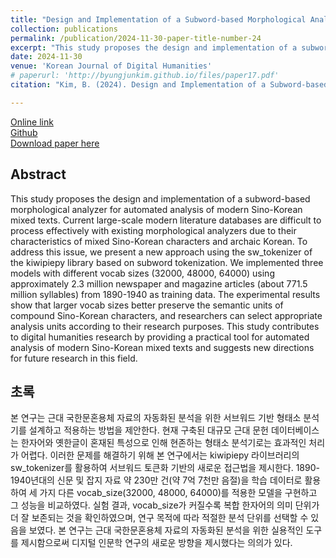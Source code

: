 ```yaml
---
title: "Design and Implementation of a Subword-based Morphological Analyzer for Modern Sino-Korean Mixed Texts<br>(근대 국한문혼용체 자료 서브워드 기반 형태소 분석기의 설계와 적용)"
collection: publications
permalink: /publication/2024-11-30-paper-title-number-24
excerpt: "This study proposes the design and implementation of a subword-based morphological analyzer for automated analysis of modern Sino-Korean mixed texts. Current large-scale modern literature databases are difficult to process effectively with existing morphological analyzers due to their characteristics of mixed Sino-Korean characters and archaic Korean."
date: 2024-11-30
venue: 'Korean Journal of Digital Humanities'
# paperurl: 'http://byungjunkim.github.io/files/paper17.pdf'
citation: "Kim, B. (2024). Design and Implementation of a Subword-based Morphological Analyzer for Modern Sino-Korean Mixed Texts. <i>Korean Journal of Digital Humanities</i>, 1(2), 68-76, https://doi.org/10.23287/KJDH.2024.1.2.5"

---
```

[Online link](https://doi.org/10.23287/KJDH.2024.1.2.5)  
[Github](https://github.com/ByungjunKim/ModernKoreanSubword)    
[Download paper here](http://byungjunkim.github.io/files/paper24.pdf)


## Abstract
This study proposes the design and implementation of a subword-based morphological analyzer for automated analysis of modern Sino-Korean mixed texts. Current large-scale modern literature databases are difficult to process effectively with existing morphological analyzers due to their characteristics of mixed Sino-Korean characters and archaic Korean. To address this issue, we present a new approach using the sw_tokenizer of the kiwipiepy library based on subword tokenization. We implemented three models with different vocab sizes (32000, 48000, 64000) using approximately 2.3 million newspaper and magazine articles (about 771.5 million syllables) from 1890-1940 as training data. The experimental results show that larger vocab sizes better preserve the semantic units of compound Sino-Korean characters, and researchers can select appropriate analysis units according to their research purposes. This study contributes to digital humanities research by providing a practical tool for automated analysis of modern Sino-Korean mixed texts and suggests new directions for future research in this field.

## 초록
본 연구는 근대 국한문혼용체 자료의 자동화된 분석을 위한 서브워드 기반 형태소 분석기를 설계하고 적용하는 방법을 제안한다. 현재 구축된 대규모 근대 문헌 데이터베이스는 한자어와 옛한글이 혼재된 특성으로 인해 현존하는 형태소 분석기로는 효과적인 처리가 어렵다. 이러한 문제를 해결하기 위해 본 연구에서는 kiwipiepy 라이브러리의 sw_tokenizer를 활용하여 서브워드 토큰화 기반의 새로운 접근법을 제시한다. 1890-1940년대의 신문 및 잡지 자료 약 230만 건(약 7억 7천만 음절)을 학습 데이터로 활용하여 세 가지 다른 vocab_size(32000, 48000, 64000)를 적용한 모델을 구현하고 그 성능을 비교하였다. 실험 결과, vocab_size가 커질수록 복합 한자어의 의미 단위가 더 잘 보존되는 것을 확인하였으며, 연구 목적에 따라 적절한 분석 단위를 선택할 수 있음을 보였다. 본 연구는 근대 국한문혼용체 자료의 자동화된 분석을 위한 실용적인 도구를 제시함으로써 디지털 인문학 연구의 새로운 방향을 제시했다는 의의가 있다.